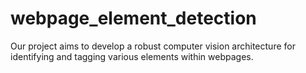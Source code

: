 # webpage_element_detection
Our project aims to develop a robust computer vision architecture for identifying and tagging various elements within webpages.
